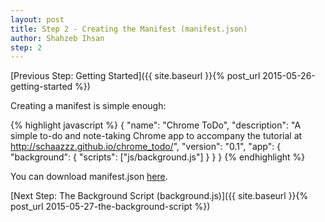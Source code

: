 ```yaml
---
layout: post
title: Step 2 - Creating the Manifest (manifest.json)
author: Shahzeb Ihsan
step: 2
---
```


[Previous Step: Getting Started]({{ site.baseurl }}{% post_url 2015-05-26-getting-started %})

Creating a manifest is simple enough:

{% highlight javascript %}
{
    "name": "Chrome ToDo",
    "description": "A simple to-do and note-taking Chrome app to accompany the tutorial at http://schaazzz.github.io/chrome_todo/",
    "version": "0.1",
    "app": {
        "background": {
        "scripts": ["js/background.js"]
        }
    }
}
{% endhighlight %}

You can download manifest.json [here](https://raw.githubusercontent.com/schaazzz/chrome_todo/sandbox/manifest.json).

[Next Step: The Background Script (background.js)]({{ site.baseurl }}{% post_url 2015-05-27-the-background-script %})
